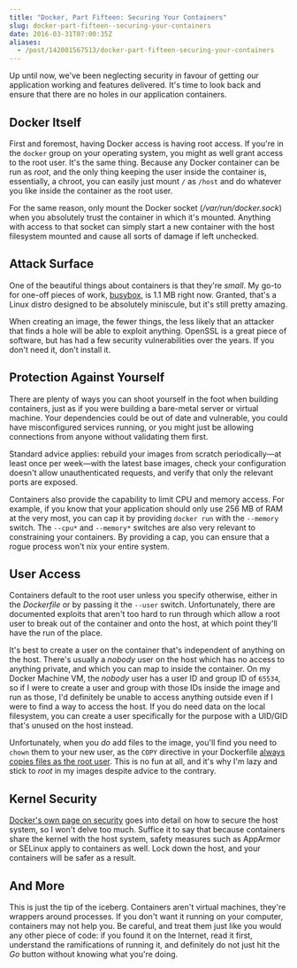 ```yaml
---
title: "Docker, Part Fifteen: Securing Your Containers"
slug: docker-part-fifteen--securing-your-containers
date: 2016-03-31T07:00:35Z
aliases:
  - /post/142001567513/docker-part-fifteen-securing-your-containers
---
```


Up until now, we've been neglecting security in favour of getting our application working and features delivered. It's time to look back and ensure that there are no holes in our application containers.

<!--more-->

## Docker Itself

First and foremost, having Docker access is having root access. If you're in the `docker` group on your operating system, you might as well grant access to the root user. It's the same thing. Because any Docker container can be run as *root*, and the only thing keeping the user inside the container is, essentially, a chroot, you can easily just mount `/` as `/host` and do whatever you like inside the container as the root user.

For the same reason, only mount the Docker socket (*/var/run/docker.sock*) when you absolutely trust the container in which it's mounted. Anything with access to that socket can simply start a new container with the host filesystem mounted and cause all sorts of damage if left unchecked.

## Attack Surface

One of the beautiful things about containers is that they're *small*. My go-to for one-off pieces of work, [busybox][], is 1.1 MB right now. Granted, that's a Linux distro designed to be absolutely miniscule, but it's still pretty amazing.

When creating an image, the fewer things, the less likely that an attacker that finds a hole will be able to exploit anything. OpenSSL is a great piece of software, but has had a few security vulnerabilities over the years. If you don't need it, don't install it.

[busybox]: https://hub.docker.com/_/busybox/

## Protection Against Yourself

There are plenty of ways you can shoot yourself in the foot when building containers, just as if you were building a bare-metal server or virtual machine. Your dependencies could be out of date and vulnerable, you could have misconfigured services running, or you might just be allowing connections from anyone without validating them first.

Standard advice applies: rebuild your images from scratch periodically—at least once per week—with the latest base images, check your configuration doesn't allow unauthenticated requests, and verify that only the relevant ports are exposed.

Containers also provide the capability to limit CPU and memory access. For example, if you know that your application should only use 256 MB of RAM at the very most, you can cap it by providing `docker run` with the `--memory` switch. The `--cpu*` and `--memory*` switches are also very relevant to constraining your containers. By providing a cap, you can ensure that a rogue process won't nix your entire system.

## User Access

Containers default to the root user unless you specify otherwise, either in the *Dockerfile* or by passing it the `--user` switch. Unfortunately, there are documented exploits that aren't too hard to run through which allow a root user to break out of the container and onto the host, at which point they'll have the run of the place.

It's best to create a user on the container that's independent of anything on the host. There's usually a *nobody* user on the host which has no access to anything private, and which you can map to inside the container. On my Docker Machine VM, the *nobody* user has a user ID and group ID of `65534`, so if I were to create a user and group with those IDs inside the image and run as those, I'd definitely be unable to access anything outside even if I were to find a way to access the host. If you do need data on the local filesystem, you can create a user specifically for the purpose with a UID/GID that's unused on the host instead.

Unfortunately, when you *do* add files to the image, you'll find you need to `chown` them to your new user, as the `COPY` directive in your Dockerfile [always copies files as the root user][Docker #6119]. This is no fun at all, and it's why I'm lazy and stick to *root* in my images despite advice to the contrary.

[Docker #6119]: https://github.com/docker/docker/issues/6119

## Kernel Security

[Docker's own page on security][Docker Security] goes into detail on how to secure the host system, so I won't delve too much. Suffice it to say that because containers share the kernel with the host system, safety measures such as AppArmor or SELinux apply to containers as well. Lock down the host, and your containers will be safer as a result.

[Docker Security]: https://docs.docker.com/engine/security/security/

## And More

This is just the tip of the iceberg. Containers aren't virtual machines, they're wrappers around processes. If you don't want it running on your computer, containers may not help you. Be careful, and treat them just like you would any other piece of code: if you found it on the Internet, read it first, understand the ramifications of running it, and definitely do not just hit the *Go* button without knowing what you're doing.
